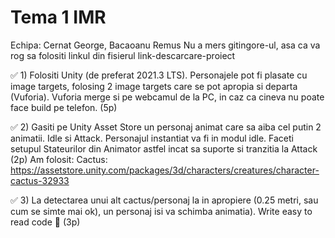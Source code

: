 
# Tema 1 IMR
Echipa: Cernat George, Bacaoanu Remus
Nu a mers gitingore-ul, asa ca va rog sa folositi linkul din fisierul link-descarcare-proiect

✅ 1) Folositi Unity (de preferat 2021.3 LTS). Personajele pot fi plasate cu image targets, folosing 2 image targets care se pot apropia si departa (Vuforia). Vuforia merge si pe webcamul de la PC, in caz ca cineva nu poate face build pe telefon. (5p)

✅ 2) Gasiti pe Unity Asset Store un personaj animat care sa aiba cel putin 2 animatii. Idle si Attack. Personajul instantiat va fi in modul idle. Faceti setupul Stateurilor din Animator astfel incat sa suporte si tranzitia la Attack  (2p)
Am folosit: Cactus: https://assetstore.unity.com/packages/3d/characters/creatures/character-cactus-32933 

✅ 3) La detectarea unui alt cactus/personaj la in apropiere (0.25 metri, sau cum se simte mai ok), un personaj isi va schimba animatia). Write easy to read code 🙏 (3p)

